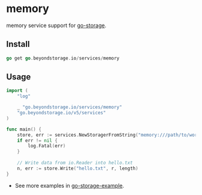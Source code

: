 # memory

memory service support for [go-storage](https://github.com/beyondstorage/go-storage).

## Install

```go
go get go.beyondstorage.io/services/memory
```

## Usage

```go
import (
	"log"

	_ "go.beyondstorage.io/services/memory"
	"go.beyondstorage.io/v5/services"
)

func main() {
	store, err := services.NewStoragerFromString("memory:///path/to/workdir")
	if err != nil {
		log.Fatal(err)
	}
	
	// Write data from io.Reader into hello.txt
	n, err := store.Write("hello.txt", r, length)
}
```

- See more examples in [go-storage-example](https://github.com/beyondstorage/go-storage-example).
